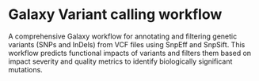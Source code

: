 # Galaxy Variant calling workflow
 A comprehensive Galaxy workflow for annotating and filtering genetic variants (SNPs and InDels) from VCF files using SnpEff and SnpSift. This workflow predicts functional impacts of variants and filters them based on impact severity and quality metrics to identify biologically significant mutations.
